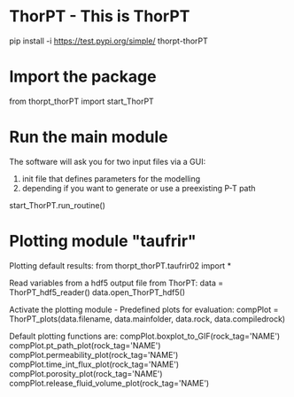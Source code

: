 # ThorPT - This is ThorPT

pip install -i https://test.pypi.org/simple/ thorpt-thorPT

# Import the package
from thorpt_thorPT import start_ThorPT


# Run the main module
The software will ask you for two input files via a GUI:
1. init file that defines parameters for the modelling
2. depending if you want to generate or use a preexisting P-T path

start_ThorPT.run_routine()


# Plotting module "taufrir"

Plotting default results:
from thorpt_thorPT.taufrir02 import *

Read variables from a hdf5 output file from ThorPT:
data = ThorPT_hdf5_reader()
data.open_ThorPT_hdf5()

Activate the plotting module - Predefined plots for evaluation:
compPlot = ThorPT_plots(data.filename, data.mainfolder, data.rock, data.compiledrock)

Default plotting functions are:
compPlot.boxplot_to_GIF(rock_tag='NAME')
compPlot.pt_path_plot(rock_tag='NAME')
compPlot.permeability_plot(rock_tag='NAME')
compPlot.time_int_flux_plot(rock_tag='NAME')
compPlot.porosity_plot(rock_tag='NAME')
compPlot.release_fluid_volume_plot(rock_tag='NAME')